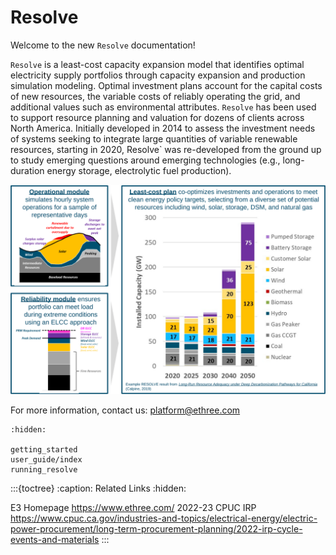 <!---
Resolve documentation master file, created by
sphinx-quickstart on Sun Feb 14 15:12:03 2021.
You can adapt this file completely to your liking, but it should at least
contain the root `toctree` directive.
-->
# Resolve

Welcome to the new `Resolve` documentation! 

`Resolve` is a least-cost capacity expansion model that identifies optimal electricity supply portfolios through capacity 
expansion and production simulation modeling. Optimal investment plans account for the capital costs of new resources, 
the variable costs of reliably operating the grid, and additional values such as environmental attributes. 
`Resolve` has been used to support resource planning and valuation for dozens of clients across North America. 
Initially developed in 2014 to assess the investment needs of systems seeking to integrate large quantities of variable renewable 
resources, starting in 2020, Resolve` was re-developed from the ground up to study emerging questions around emerging technologies
(e.g., long-duration energy storage, electrolytic fuel production). 


![resolve-baseball-card.png](_images/resolve-baseball-card.svg)

For more information, contact us: <platform@ethree.com>

```{toctree}
:hidden:

getting_started
user_guide/index
running_resolve
```

:::{toctree}
:caption: Related Links
:hidden:

E3 Homepage <https://www.ethree.com/>
2022-23 CPUC IRP <https://www.cpuc.ca.gov/industries-and-topics/electrical-energy/electric-power-procurement/long-term-procurement-planning/2022-irp-cycle-events-and-materials>
:::
